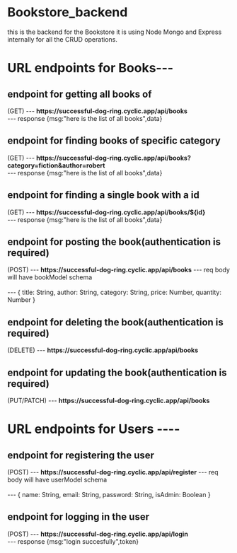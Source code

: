 # Bookstore_backend
this is the backend for the Bookstore it is using Node Mongo and Express internally for all the CRUD operations.

# URL endpoints for Books---
<h2> endpoint for getting all books of </h2> (GET)
--- <b>https://successful-dog-ring.cyclic.app/api/books</b>
<br>
--- response {msg:"here is the list of all books",data}

<h2> endpoint for finding books of specific category </h2> (GET)
--- <b>https://successful-dog-ring.cyclic.app/api/books?category=fiction&author=robert</b>
<br>
--- response {msg:"here is the list of all books",data}


<h2> endpoint for finding a single book with a id </h2> (GET)
--- <b>https://successful-dog-ring.cyclic.app/api/books/${id}</b>
<br>
--- response {msg:"here is the list of all books",data}


<h2> endpoint for posting the book(authentication is required)</h2> (POST)
--- <b>https://successful-dog-ring.cyclic.app/api/books</b>
--- req body will have bookModel schema
<br>
<br>
--- {
    title: String,
    author: String,
    category: String,
    price: Number,
    quantity: Number
  }

<h2> endpoint for deleting the book(authentication is required)</h2> (DELETE)
--- <b>https://successful-dog-ring.cyclic.app/api/books</b>

<h2> endpoint for updating the book(authentication is required)</h2> (PUT/PATCH)
--- <b>https://successful-dog-ring.cyclic.app/api/books</b>


# URL endpoints for Users ----

<h2> endpoint for registering the user </h2> (POST)
--- <b>https://successful-dog-ring.cyclic.app/api/register</b>
--- req body will have userModel schema
<br>
<br>
--- {
    name: String,
    email: String,
    password: String,
    isAdmin: Boolean
  }

<h2> endpoint for logging in the user </h2> (POST)
--- <b>https://successful-dog-ring.cyclic.app/api/login</b>
<br>
--- response {msg:"login succesfully",token}

